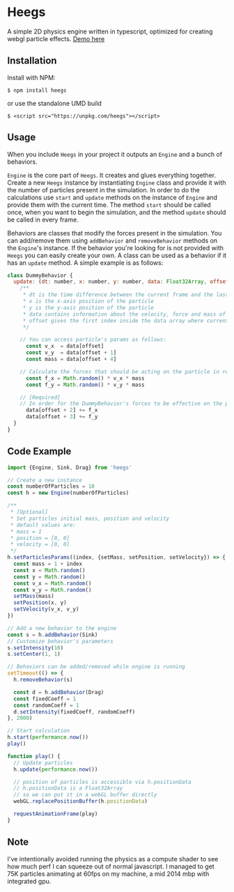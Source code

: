Heegs
=====

A simple 2D physics engine written in typescript, optimized for creating webgl particle effects. [Demo here](https://pouyaadib.github.io/heegs/)

## Installation

Install with NPM:

```
$ npm install heegs
```

or use the standalone UMD build

```
$ <script src="https://unpkg.com/heegs"></script>
```

## Usage

When you include `Heegs` in your project it outputs an `Engine` and a bunch of behaviors.


`Engine` is the core part of `Heegs`. It creates and glues everything together.
Create a new `Heegs` instance by instantiating `Engine` class and provide it with the number of particles present in the simulation. In order to do the calculations use `start` and `update` methods on the instance of `Engine` and provide them with the current time. The method `start` should be called once, when you want to begin the simulation, and the method `update` should be called in every frame.


Behaviors are classes that modify the forces present in the simulation. You can add/remove them using `addBehavior` and `removeBehavior` methods on the `Engine`'s instance. If the behavior you're looking for is not provided with `Heegs` you can easily create your own. A class can be used as a behavior if it has an `update` method. A simple example is as follows:

```js
class DummyBehavior {
  update: (dt: number, x: number, y: number, data: Float32Array, offset: number) => void {
    /**
     * dt is the time difference between the current frame and the last one
     * x is the x-axis position of the particle
     * y is the y-axis position of the particle
     * data contains information about the velocity, force and mass of all the particles
     * offset gives the first index inside the data array where current particle's information is stored
     */

    // You can access particle's params as follows:
      const v_x  = data[offset]
      const v_y  = data[offset + 1]
      const mass = data[offset + 4]

    // Calculate the forces that should be acting on the particle in result of existence of DummyBehavior
      const f_x = Math.random() * v_x * mass
      const f_y = Math.random() * v_y * mass

    // [Required]
    // In order for the DummyBehavior's forces to be effective on the particle you should add the calculated values to the current forces acting on it
      data[offset + 2] += f_x
      data[offset + 3] += f_y
  }
}

```

## Code Example
```js
import {Engine, Sink, Drag} from 'heegs'

// Create a new instance
const numberOfParticles = 10
const h = new Engine(numberOfParticles)

/**
 * [Optional]
 * Set particles initial mass, position and velocity
 * default values are:
 * mass = 1
 * position = [0, 0]
 * velocity = [0, 0]
 */
h.setParticlesParams((index, {setMass, setPosition, setVelocity}) => {
  const mass = 1 + index
  const x = Math.random()
  const y = Math.random()
  const v_x = Math.random()
  const v_y = Math.random()
  setMass(mass)
  setPosition(x, y)
  setVelocity(v_x, v_y)
})

// Add a new behavior to the engine
const s = h.addBehavior(Sink)
// Customize behavior's parameters
s.setIntensity(10)
s.setCenter(1, 1)

// Behaviors can be added/removed while engine is running
setTimeout(() => {
  h.removeBehavior(s)

  const d = h.addBehavior(Drag)
  const fixedCoeff = 1
  const randomCoeff = 1
  d.setIntensity(fixedCoeff, randomCoeff)
}, 2000)

// Start calculation
h.start(performance.now())
play()

function play() {
  // Update particles
  h.update(performance.now())

  // position of particles is accessible via h.positionData
  // h.positionData is a Float32Array
  // so we can put it in a webGL buffer directly
  webGL.replacePositionBuffer(h.positionData)

  requestAnimationFrame(play)
}
```

## Note
I've intentionally avoided running the physics as a compute shader to see how much perf I can squeeze out of normal javascript. I managed to get 75K particles animating at 60fps on my machine, a mid 2014 mbp with integrated gpu.